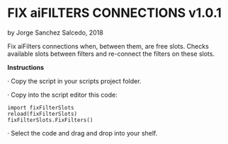 # FIX aiFILTERS CONNECTIONS v1.0.1
by Jorge Sanchez Salcedo, 2018 

Fix aiFilters connections when, between them, are free slots. Checks available slots between filters and re-connect the filters on these slots.

<b>Instructions</b>
<p>· Copy the script in your scripts project folder.</p>

<p>· Copy into the script editor this code:</p>

    import fixFilterSlots
    reload(fixFilterSlots)
    fixFilterSlots.FixFilters()
    
<p>· Select the code and drag and drop into your shelf.</p>
